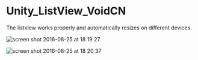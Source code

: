 # Unity_ListView_VoidCN

The listview works properly and automatically resizes on different devices.

![screen shot 2016-08-25 at 18 19 27](https://cloud.githubusercontent.com/assets/2805153/17963433/81bea5ea-6af0-11e6-9a38-767725e814ff.png)

![screen shot 2016-08-25 at 18 20 37](https://cloud.githubusercontent.com/assets/2805153/17963458/a70b60d6-6af0-11e6-8198-93792da2a043.png)
